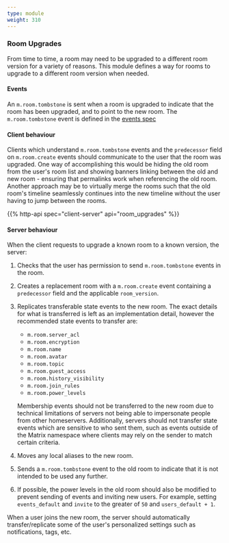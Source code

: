 ```yaml
---
type: module
weight: 310
---
```


### Room Upgrades

From time to time, a room may need to be upgraded to a different room
version for a variety of reasons. This module defines a way for rooms
to upgrade to a different room version when needed.

#### Events

An `m.room.tombstone` is sent when a room is upgraded to indicate that the room
has been upgraded, and to point to the new room. The `m.room.tombstone` event
is defined in the [events spec](/events/#mroomtombstone)

#### Client behaviour

Clients which understand `m.room.tombstone` events and the `predecessor`
field on `m.room.create` events should communicate to the user that the
room was upgraded. One way of accomplishing this would be hiding the old
room from the user's room list and showing banners linking between the
old and new room - ensuring that permalinks work when referencing the
old room. Another approach may be to virtually merge the rooms such that
the old room's timeline seamlessly continues into the new timeline
without the user having to jump between the rooms.

{{% http-api spec="client-server" api="room_upgrades" %}}

#### Server behaviour

When the client requests to upgrade a known room to a known version, the
server:

1.  Checks that the user has permission to send `m.room.tombstone`
    events in the room.

2.  Creates a replacement room with a `m.room.create` event containing a
    `predecessor` field and the applicable `room_version`.

3.  Replicates transferable state events to the new room. The exact
    details for what is transferred is left as an implementation detail,
    however the recommended state events to transfer are:

    -   `m.room.server_acl`
    -   `m.room.encryption`
    -   `m.room.name`
    -   `m.room.avatar`
    -   `m.room.topic`
    -   `m.room.guest_access`
    -   `m.room.history_visibility`
    -   `m.room.join_rules`
    -   `m.room.power_levels`

    Membership events should not be transferred to the new room due to
    technical limitations of servers not being able to impersonate
    people from other homeservers. Additionally, servers should not
    transfer state events which are sensitive to who sent them, such as
    events outside of the Matrix namespace where clients may rely on the
    sender to match certain criteria.

4.  Moves any local aliases to the new room.

5.  Sends a `m.room.tombstone` event to the old room to indicate that it
    is not intended to be used any further.

6.  If possible, the power levels in the old room should also be
    modified to prevent sending of events and inviting new users. For
    example, setting `events_default` and `invite` to the greater of
    `50` and `users_default + 1`.

When a user joins the new room, the server should automatically
transfer/replicate some of the user's personalized settings such as
notifications, tags, etc.
